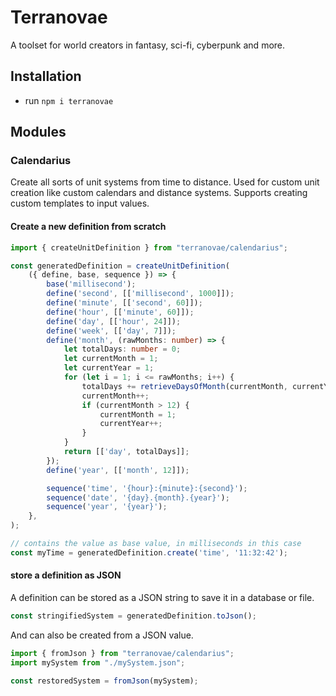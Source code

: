 # Terranovae

A toolset for world creators in fantasy, sci-fi, cyberpunk and more.

## Installation
- run `npm i terranovae`

## Modules

### Calendarius
Create all sorts of unit systems from time to distance.
Used for custom unit creation like custom calendars and distance systems.
Supports creating custom templates to input values.

#### Create a new definition from scratch

```typescript
import { createUnitDefinition } from "terranovae/calendarius";

const generatedDefinition = createUnitDefinition(
    ({ define, base, sequence }) => {
        base('millisecond');
        define('second', [['millisecond', 1000]]);
        define('minute', [['second', 60]]);
        define('hour', [['minute', 60]]);
        define('day', [['hour', 24]]);
        define('week', [['day', 7]]);
        define('month', (rawMonths: number) => {
            let totalDays: number = 0;
            let currentMonth = 1;
            let currentYear = 1;
            for (let i = 1; i <= rawMonths; i++) {
                totalDays += retrieveDaysOfMonth(currentMonth, currentYear);
                currentMonth++;
                if (currentMonth > 12) {
                    currentMonth = 1;
                    currentYear++;
                }
            }
            return [['day', totalDays]];
        });
        define('year', [['month', 12]]);

        sequence('time', '{hour}:{minute}:{second}');
        sequence('date', '{day}.{month}.{year}');
        sequence('year', '{year}');
    },
);

// contains the value as base value, in milliseconds in this case
const myTime = generatedDefinition.create('time', '11:32:42');
```

#### store a definition as JSON

A definition can be stored as a JSON string to save it in a database or file.

```typescript
const stringifiedSystem = generatedDefinition.toJson();
```

And can also be created from a JSON value.

```typescript
import { fromJson } from "terranovae/calendarius";
import mySystem from "./mySystem.json";

const restoredSystem = fromJson(mySystem);
```